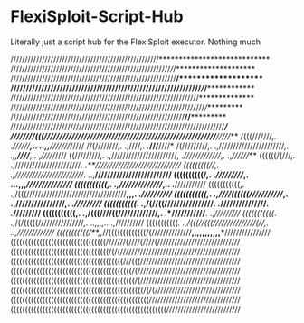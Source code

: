 # FlexiSploit-Script-Hub
Literally just a script hub for the FlexiSploit executor. Nothing much



////////////////////////////////////////////////////****************************
////////////////////////////////////////////////////////*/*/********************
//////////////////////////////////////////////////////////**/*******************
//////////////////////////////////////////////////////////////*/*/**************
//////////////////////////////////////////////////////////////////**************
////////////////////////////////////////////////////////////////////*/**********
/////////////////////////////////////////////////////////////****//*************
///////////////////////////////////////////////////////////////////////////****/
////////(((/////////////////////////////////////////////////*///////****/////***
/(((///////,.                       .*//////**,..            ..,,**///////*/////
//(////////,.                       .,////*,.                     .***///**////*
/(/////////,.   .,///////////////////////*,.    .,,**////***,..     ,*/////*////
((/////////,.   .,///////////////////////,     .*/////////////*,.   .,*//////***
((((((/(///,.   .,///////////////////////*.    .**//////////////////////////////
(((((((((//,.   .,////////////////////////*.      ..,**/////////////////////////
((((((((((/,.                    .*/////////*,.           ...,,,*///////////////
(((((((((((,.                    .,//////////////*,..             .**///////////
(((((((((((,.   .,/(((///////////////////////////////////**,,,.     .*//////////
(((((((((((,.   .,////((((((///////////*,.   .,////////////////,.    .*/////////
(((((((((((*.   .,/(//((////////////////*.    .*///////////////*.    .*/////////
(((((((((((,.   .,/(((////((/////////////,.     .*///////////**.    .,*/////////
(((((((((((*.   .,/(/(((((////////////////*,.       ..,,,,..       .,*//////////
(((((((((((*.   .,/(((//(((///////////////(//,.                 ..,/////////////
(((((((((((/**,,*//(((((((((((((/(//////////////**,,,,,,,,,,,***////////////////
(((((((((((((((((((((((((((((((((///////(////(////(/////////////////////////////
((((((((((((((((((((((((((((((((((/(/(//////////////////////////////////////////
(((((((((((((((((((((((((((((((((((((((///(((///////////////////////////////////
((((((((((((((((((((((((((((((((((((((((((/(////////////////////////////////////
(((((((((((((((((((((((((((((((((((((((((((/(///////////////////////////////////
((((((((((((((((((((((((((((((((((((((((((((((/(/(//////////////////////////////
((((((((((((((((((((((((((((((((((((((((((((((((////////////////////////////////
((((((((((((((((((((((((((((((((((((((((((((((((((((((//////////////////////////
